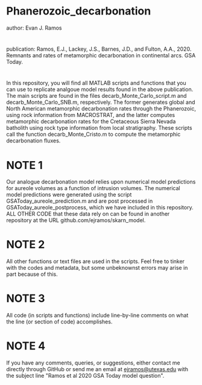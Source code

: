# Phanerozoic_decarbonation

author: Evan J. Ramos

#
publication: Ramos, E.J., Lackey, J.S., Barnes, J.D., and Fulton, A.A., 2020. Remnants and rates of metamorphic decarbonation in continental arcs. GSA Today.

#
In this repository, you will find all MATLAB scripts and functions that you can use to replicate analgoue model results found in the above publication. The main scripts are found in the files decarb_Monte_Carlo_script.m and decarb_Monte_Carlo_SNB.m, respectively. The former generates global and North American metamorphic decarbonation rates through the Phanerozoic, using rock information from MACROSTRAT, and the latter computes metamorphic decarbonation rates for the Cretaceous Sierra Nevada batholith using rock type information from local stratigraphy. These scripts call the function decarb_Monte_Cristo.m to compute the metamorphic decarbonation fluxes.

# NOTE 1
Our analogue decarbonation model relies upon numerical model predictions for aureole volumes as a function of intrusion volumes. The numerical model predictions were generated using the script GSAToday_aureole_prediction.m and are post processed in GSAToday_aureole_postprocess, which we have included in this repository. ALL OTHER CODE that these data rely on can be found in another repository at the URL github.com/ejramos/skarn_model.

# NOTE 2
All other functions or text files are used in the scripts. Feel free to tinker with the codes and metadata, but
some unbeknownst errors may arise in part because of this.

# NOTE 3
All code (in scripts and functions) include line-by-line comments on what the line (or section of code) accomplishes.

# NOTE 4
If you have any comments, queries, or suggestions, either contact me directly through GitHub or send me an email at ejramos@utexas.edu with the subject line "Ramos et al 2020 GSA Today model question".
